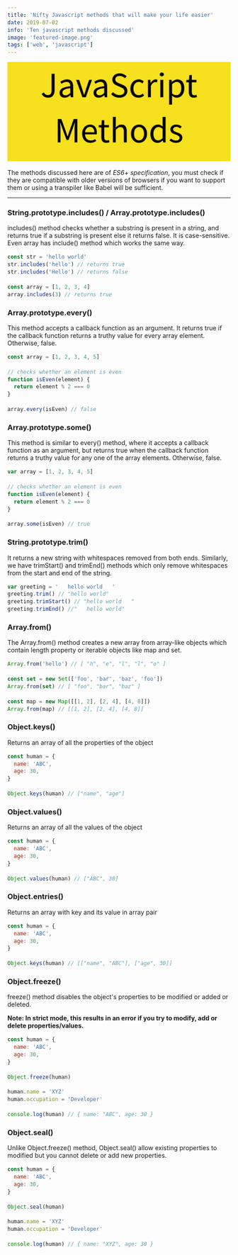 ```yaml
---
title: 'Nifty Javascript methods that will make your life easier'
date: 2019-07-02
info: 'Ten javascript methods discussed'
image: 'featured-image.png'
tags: ['web', 'javascript']
---
```


![Javascipt Logo](featured-image.png)

The methods discussed here are of _ES6+ specification_, you must check if they are compatible with older versions of browsers if you want to support them or using a transpiler like Babel will be sufficient.

---

### String.prototype.includes() / Array.prototype.includes()

includes() method checks whether a substring is present in a string, and returns true if a substring is present else it returns false. It is case-sensitive. Even array has include() method which works the same way.

```js
const str = 'hello world'
str.includes('hello') // returns true
str.includes('Hello') // returns false

const array = [1, 2, 3, 4]
array.includes(3) // returns true
```

### Array.prototype.every()

This method accepts a callback function as an argument. It returns true if the callback function returns a truthy value for every array element. Otherwise, false.

```js
const array = [1, 2, 3, 4, 5]

// checks whether an element is even
function isEven(element) {
  return element % 2 === 0
}

array.every(isEven) // false
```

### Array.prototype.some()

This method is similar to every() method, where it accepts a callback function as an argument, but returns true when the callback function returns a truthy value for any one of the array elements. Otherwise, false.

```js
var array = [1, 2, 3, 4, 5]

// checks whether an element is even
function isEven(element) {
  return element % 2 === 0
}

array.some(isEven) // true
```

### String.prototype.trim()

It returns a new string with whitespaces removed from both ends. Similarly, we have trimStart() and trimEnd() methods which only remove whitespaces from the start and end of the string.

```js
var greeting = '   hello world   '
greeting.trim() // "hello world"
greeting.trimStart() // "hello world   "
greeting.trimEnd() //"   hello world"
```

### Array.from()

The Array.from() method creates a new array from array-like objects which contain length property or iterable objects like map and set.

```js
Array.from('hello') // [ "h", "e", "l", "l", "o" ]

const set = new Set(['foo', 'bar', 'baz', 'foo'])
Array.from(set) // [ "foo", "bar", "baz" ]

const map = new Map([[1, 2], [2, 4], [4, 8]])
Array.from(map) // [[1, 2], [2, 4], [4, 8]]
```

### Object.keys()

Returns an array of all the properties of the object

```js
const human = {
  name: 'ABC',
  age: 30,
}

Object.keys(human) // ["name", "age"]
```

### Object.values()

Returns an array of all the values of the object

```js
const human = {
  name: 'ABC',
  age: 30,
}

Object.values(human) // ["ABC", 30]
```

### Object.entries()

Returns an array with key and its value in array pair

```js
const human = {
  name: 'ABC',
  age: 30,
}

Object.keys(human) // [["name", "ABC"], ["age", 30]]
```

### Object.freeze()

freeze() method disables the object's properties to be modified or added or deleted.

**Note: In strict mode, this results in an error if you try to modify, add or delete properties/values.**

```js
const human = {
  name: 'ABC',
  age: 30,
}

Object.freeze(human)

human.name = 'XYZ'
human.occupation = 'Developer'

console.log(human) // { name: "ABC", age: 30 }
```

### Object.seal()

Unlike Object.freeze() method, Object.seal() allow existing properties to modified but you cannot delete or add new properties.

```js
const human = {
  name: 'ABC',
  age: 30,
}

Object.seal(human)

human.name = 'XYZ'
human.occupation = 'Developer'

console.log(human) // { name: "XYZ", age: 30 }
```
